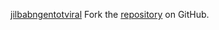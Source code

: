 [jilbabngentotviral](https://jilbabngentotviral.pages.dev)
Fork the [repository](https://github.com/lapelive) on GitHub.